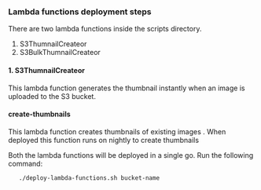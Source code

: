 ### Lambda functions deployment steps

There are two lambda functions inside the scripts directory.

1. S3ThumnailCreateor
2. S3BulkThumnailCreateor

#### 1. S3ThumnailCreateor

This lambda function generates the thumbnail instantly when an image is uploaded to the S3 bucket.

#### create-thumbnails

This lambda function creates thumbnails of existing images . When deployed this function runs on nightly to create thumbnails

Both the lambda functions will be deployed in a single go. Run the following command:

```
   ./deploy-lambda-functions.sh bucket-name
```
